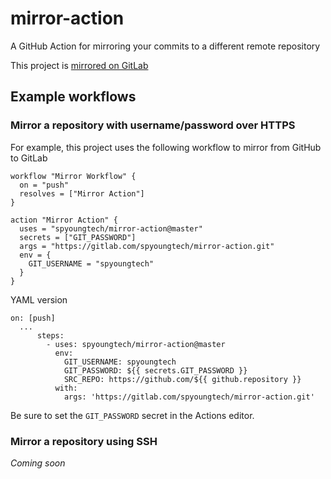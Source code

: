 # mirror-action
A GitHub Action for mirroring your commits to a different remote repository

This project is [mirrored on GitLab](https://gitlab.com/spyoungtech/mirror-action)

## Example workflows

### Mirror a repository with username/password over HTTPS

For example, this project uses the following workflow to mirror from GitHub to GitLab

```workflow
workflow "Mirror Workflow" {
  on = "push"
  resolves = ["Mirror Action"]
}

action "Mirror Action" {
  uses = "spyoungtech/mirror-action@master"
  secrets = ["GIT_PASSWORD"]
  args = "https://gitlab.com/spyoungtech/mirror-action.git"
  env = {
    GIT_USERNAME = "spyoungtech"
  }
}
```

YAML version 

```
on: [push]
  ...
      steps:
        - uses: spyoungtech/mirror-action@master
          env:
            GIT_USERNAME: spyoungtech
            GIT_PASSWORD: ${{ secrets.GIT_PASSWORD }}
            SRC_REPO: https://github.com/${{ github.repository }}
          with:
            args: 'https://gitlab.com/spyoungtech/mirror-action.git'
```



Be sure to set the `GIT_PASSWORD` secret in the Actions editor.

### Mirror a repository using SSH

*Coming soon*

